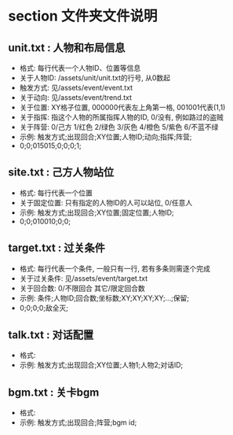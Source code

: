 # section 文件夹文件说明

## unit.txt : 人物和布局信息

* 格式: 每行代表一个人物ID、位置等信息
* 关于人物ID: /assets/unit/unit.txt的行号, 从0数起
* 触发方式: 见/assets/event/event.txt
* 关于动向: 见/assets/event/trend.txt
* 关于位置: XY格子位置, 000000代表左上角第一格, 001001代表(1,1)
* 关于指挥: 指这个人物的所属指挥人物的ID, 0/没有, 例如路过的盗贼
* 关于阵营: 0/己方 1/红色 2/绿色 3/灰色 4/橙色 5/紫色 6/不蓝不绿
* 示例: 触发方式;出现回合;XY位置;人物ID;动向;指挥;阵营;
* 0;0;015015;0;0;0;1;

## site.txt : 己方人物站位

* 格式: 每行代表一个位置
* 关于固定位置: 只有指定的人物ID的人可以站位, 0/任意人
* 示例: 触发方式;出现回合;XY位置;固定位置;人物ID;
* 0;0;010010;0;0;

## target.txt : 过关条件

* 格式: 每行代表一个条件, 一般只有一行, 若有多条则需逐个完成
* 关于过关条件: 见/assets/event/target.txt
* 关于回合数: 0/不限回合 其它/限定回合数
* 示例: 条件;人物ID;回合数;坐标数;XY;XY;XY;XY;...;保留;
* 0;0;0;0;敌全灭;

## talk.txt : 对话配置

* 格式:
* 示例: 触发方式;出现回合;XY位置;人物1;人物2;对话ID;

## bgm.txt : 关卡bgm

* 格式: 
* 示例: 触发方式;出现回合;阵营;bgm id;

